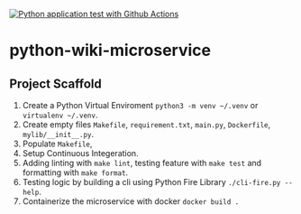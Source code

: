 [![Python application test with Github Actions](https://github.com/bilal-khan-dev/python-wiki-microservice/actions/workflows/devops.yml/badge.svg)](https://github.com/bilal-khan-dev/python-wiki-microservice/actions/workflows/devops.yml)

# python-wiki-microservice

## Project Scaffold

1. Create a Python Virtual Enviroment `python3 -m venv ~/.venv` or `virtualenv ~/.venv`.
2. Create empty files `Makefile`, `requirement.txt`, `main.py`, `Dockerfile`, `mylib/__init__.py`.
3. Populate `Makefile`,
4. Setup Continuous Integeration.
5. Adding linting with `make lint`, testing feature with `make test` and formatting with `make format`.
6. Testing logic by building a cli using Python Fire Library `./cli-fire.py --help`.
7. Containerize the microservice with docker `docker build .`
